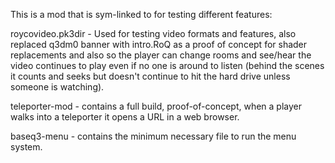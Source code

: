 This is a mod that is sym-linked to for testing different features:

roycovideo.pk3dir - Used for testing video formats and features, also replaced
q3dm0 banner with intro.RoQ as a proof of concept for shader replacements
and also so the player can change rooms and see/hear the video continues to play
even if no one is around to listen (behind the scenes it counts and seeks but 
doesn't continue to hit the hard drive unless someone is watching).

teleporter-mod - contains a full build, proof-of-concept, when a player walks 
into a teleporter it opens a URL in a web browser.

baseq3-menu - contains the minimum necessary file to run the menu system.
